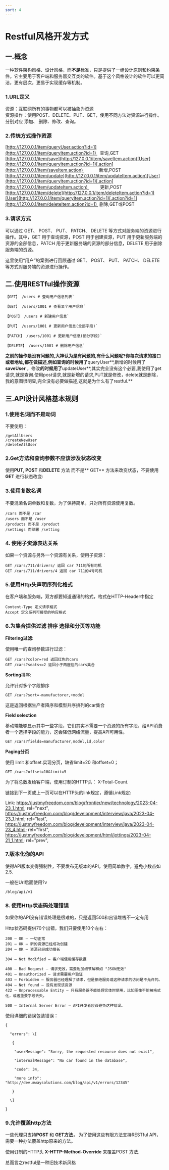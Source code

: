 ```yaml
---
sort: 4
---
```

# Restful风格开发方式

## 一.概念

一种软件架构风格、设计风格，而**不是**标准，只是提供了一组设计原则和约束条件。它主要用于客户端和服务器交互类的软件。基于这个风格设计的软件可以更简洁，更有层次，更易于实现缓存等机制。

### 1.URL定义

资源：互联网所有的事物都可以被抽象为资源   
资源操作：使用POST、DELETE、PUT、GET，使用不同方法对资源进行操作。   
分别对应 添加、 删除、修改、查询。 

### 2.传统方式操作资源 
[http://127.0.0.1/item/queryUser.action?id=1](http://127.0.0.1/item/queryItem.action?id=1)   查询,GET   
[http://127.0.0.1/item/save](http://127.0.0.1/item/saveItem.action)[User](http://127.0.0.1/item/queryItem.action?id=1)[.action](http://127.0.0.1/item/saveItem.action)             新增,POST   
[http://127.0.0.1/item/update](http://127.0.0.1/item/updateItem.action)[User](http://127.0.0.1/item/queryItem.action?id=1)[.action](http://127.0.0.1/item/updateItem.action)          更新,POST   
[http://127.0.0.1/item/delete](http://127.0.0.1/item/deleteItem.action?id=1)[User](http://127.0.0.1/item/queryItem.action?id=1)[.action?id=1](http://127.0.0.1/item/deleteItem.action?id=1)  删除,GET或POST

### 3.请求方式

可以通过 GET、 POST、 PUT、 PATCH、 DELETE 等方式对服务端的资源进行操作。其中，GET 用于查询资源，POST 用于创建资源，PUT 用于更新服务端的资源的全部信息，PATCH 用于更新服务端的资源的部分信息，DELETE 用于删除服务端的资源。

这里使用“用户”的案例进行回顾通过 GET、 POST、 PUT、 PATCH、 DELETE 等方式对服务端的资源进行操作。

## 二.使用RESTful操作资源 

	【GET】 /users # 查询用户信息列表`

	【GET】 /users/1001 # 查看某个用户信息`

	【POST】 /users # 新建用户信息`

	【PUT】 /users/1001 # 更新用户信息(全部字段)`

	【PATCH】 /users/1001 # 更新用户信息(部分字段)`

	【DELETE】 /users/1001 # 删除用户信息`

**之前的操作是没有问题的,大神认为是有问题的,有什么问题呢?你每次请求的接口或者地址,都在做描述,例如查询的时候用了**queryUser**,新增的时候用了**saveUser** ，修改**的时候用了**updateUser**,其实完全没有这个必要,我使用了get请求,就是查询.使用post请求,就是新增的请求,PUT就是修改，delete就是删除，我的意图很明显,完全没有必要做描述,这就是为什么有了restful.**

## 三.API设计风格基本规则


### 1.使用名词而不是动词

不要使用：

	/getAllUsers  
	/createNewUser  
	/deleteAllUser

### 2.Get方法和查询参数不应该涉及状态改变

使用**PUT, POST** 和**DELETE** 方法 而不是** GET** 方法来改变状态，不要使用**GET** 进行状态改变:

### 3.使用复数名词

不要混淆名词单数和复数，为了保持简单，只对所有资源使用复数。

	/cars 而不是 /car  
	/users 而不是 /user  
	/products 而不是 /product  
	/settings 而部署 /setting

### 4\. 使用子资源表达关系

如果一个资源与另外一个资源有关系，使用子资源：

	GET /cars/711/drivers/ 返回 car 711的所有司机  
	GET /cars/711/drivers/4 返回 car 711的4号司机

### 5.使用Http头声明序列化格式

在客户端和服务端，双方都要知道通讯的格式，格式在HTTP-Header中指定

	Content-Type 定义请求格式  
	Accept 定义系列可接受的响应格式

### 6.为集合提供**过滤 排序 选择和分页等功能**

**Filtering过滤**:

使用唯一的查询参数进行过滤：

	GET /cars?color=red 返回红色的cars  
	GET /cars?seats<=2 返回小于两座位的cars集合

**Sorting**排序:

允许针对多个字段排序

	GET /cars?sort=-manufactorer,+model

这是返回根据生产者降序和模型升序排列的car集合

**Field selection**

移动端能够显示其中一些字段，它们其实不需要一个资源的所有字段，给API消费者一个选择字段的能力，这会降低网络流量，提高API可用性。

	GET /cars?fields=manufacturer,model,id,color

**Paging分页**

使用 limit 和offset.实现分页，缺省limit=20 和offset=0；

	GET /cars?offset=10&limit=5

为了将总数发给客户端，使用订制的HTTP头： X-Total-Count.

链接到下一页或上一页可以在HTTP头的link规定，遵循Link规定:

Link: <https://justmyfreedom.com/blog/frontier/new/technology/2023-04-23_1.html>; rel="next",  
<https://justmyfreedom.com/blog/development/interview/java/2023-04-23_1.html>; rel="last",  
<https://justmyfreedom.com/blog/development/interview/java/2023-04-23_4.html>; rel="first",  
<https://justmyfreedom.com/blog/development/html/jottings/2023-04-21_1.html>; rel="prev",

### 7.版本化你的API

使得API版本变得强制性，不要发布无版本的API，使用简单数字，避免小数点如2.5.

一般在Url后面使用?v

	/blog/api/v1

### 8\. 使用Http状态码处理错误

如果你的API没有错误处理是很难的，只是返回500和出错堆栈不一定有用

Http状态码提供70个出错，我们只要使用10个左右：

	200 – OK – 一切正常  
	201 – OK – 新的资源已经成功创建  
	204 – OK – 资源已经成功擅长

	304 – Not Modified – 客户端使用缓存数据

	400 – Bad Request – 请求无效，需要附加细节解释如 "JSON无效"  
	401 – Unauthorized – 请求需要用户验证  
	403 – Forbidden – 服务器已经理解了请求，但是拒绝服务或这种请求的访问是不允许的。  
	404 – Not found – 没有发现该资源  
	422 – Unprocessable Entity – 只有服务器不能处理实体时使用，比如图像不能被格式化，或者重要字段丢失。

	500 – Internal Server Error – API开发者应该避免这种错误。

使用详细的错误包装错误：

```
{

  "errors": \[

   {

    "userMessage": "Sorry, the requested resource does not exist",

    "internalMessage": "No car found in the database",

    "code": 34,

    "more info": "http://dev.mwaysolutions.com/blog/api/v1/errors/12345"

   }

  \]

}
```

### 9.允许覆盖http方法

一些代理只支持**POST** 和 **GET方法，** 为了使用这些有限方法支持RESTful API，需要一种办法覆盖http原来的方法。

使用订制的HTTP头 **X-HTTP-Method-Override** 来覆盖POST 方法.

总而言之restful是一种旧技术新风格
